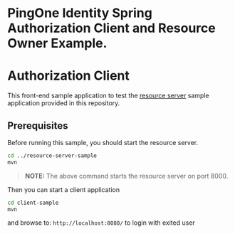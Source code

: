 # PingOne Identity Spring Authorization Client and Resource Owner Example. 
# Authorization Client

This front-end sample application to test the [resource server](../resource-server-sample) sample application provided in this repository.

## Prerequisites

Before running this sample, you should start the resource server.

```bash
cd ../resource-server-sample
mvn
```

> **NOTE:** The above command starts the resource server on port 8000. 

Then you can start a client application
```bash
cd client-sample
mvn
```
and browse to: `http://localhost:8080/` to login with exited user
